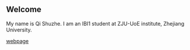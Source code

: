 ## Welcome 

My name is Qi Shuzhe. 
I am an IBI1 student at ZJU-UoE institute, Zhejiang University.

[webpage](https://c.zju.edu.cn/) 
